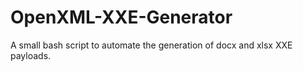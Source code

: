# OpenXML-XXE-Generator
A small bash script to automate the generation of docx and xlsx XXE payloads.
